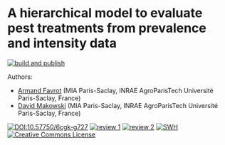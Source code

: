   # A hierarchical model to evaluate pest treatments from prevalence and intensity data

[![build and publish](https://github.com/computorg/published-202312-favrot-hierarchical/actions/workflows/build.yml/badge.svg)](https://github.com/computorg/published-202312-favrot-hierarchical/actions/workflows/build.yml)

Authors: 

- [Armand Favrot](https://mia-ps.inrae.fr/armand-favrot) (MIA Paris-Saclay, INRAE AgroParisTech Université Paris-Saclay, France)
- [David Makowski](https://mia-ps.inrae.fr/david-makowski) (MIA Paris-Saclay, INRAE AgroParisTech Université Paris-Saclay, France)

[![DOI:10.57750/6cgk-g727](https://img.shields.io/badge/DOI-10.57750/6cgk-g727.svg)](https://doi.org/10.57750/6cgk-g727)
[![review 1](https://img.shields.io/badge/review-report%201-blue)](https://github.com/computorg/published-202312-favrot-hierarchical/issues/2)
[![review 2](https://img.shields.io/badge/review-report%202-blue)](https://github.com/computorg/published-202312-favrot-hierarchical/issues/3)
[![SWH](https://archive.softwareheritage.org/badge/origin/https://github.com/computorg/published-202312-favrot-hierarchical/)](https://archive.softwareheritage.org/browse/origin/?origin_url=https://github.com/computorg/published-202312-favrot-hierarchical)
[![Creative Commons License](https://i.creativecommons.org/l/by/4.0/80x15.png)](http://creativecommons.org/licenses/by/4.0/)

